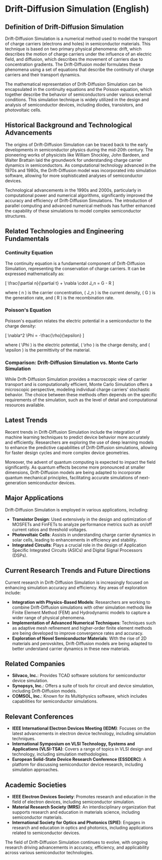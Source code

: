 # Drift-Diffusion Simulation (English)

## Definition of Drift-Diffusion Simulation

Drift-Diffusion Simulation is a numerical method used to model the transport of charge carriers (electrons and holes) in semiconductor materials. This technique is based on two primary physical phenomena: drift, which describes the motion of charge carriers under the influence of an electric field, and diffusion, which describes the movement of carriers due to concentration gradients. The Drift-Diffusion model formulates these phenomena using a set of equations that describe the continuity of charge carriers and their transport dynamics.

The mathematical representation of Drift-Diffusion Simulation can be encapsulated in the continuity equations and the Poisson equation, which together describe the behavior of semiconductors under various external conditions. This simulation technique is widely utilized in the design and analysis of semiconductor devices, including diodes, transistors, and photovoltaic cells.

## Historical Background and Technological Advancements

The origins of Drift-Diffusion Simulation can be traced back to the early developments in semiconductor physics during the mid-20th century. The pioneering works of physicists like William Shockley, John Bardeen, and Walter Brattain laid the groundwork for understanding charge carrier dynamics in semiconductors. As computational technology advanced in the 1970s and 1980s, the Drift-Diffusion model was incorporated into simulation software, allowing for more sophisticated analyses of semiconductor devices.

Technological advancements in the 1990s and 2000s, particularly in computational power and numerical algorithms, significantly improved the accuracy and efficiency of Drift-Diffusion Simulations. The introduction of parallel computing and advanced numerical methods has further enhanced the capability of these simulations to model complex semiconductor structures.

## Related Technologies and Engineering Fundamentals

### Continuity Equation

The continuity equation is a fundamental component of Drift-Diffusion Simulation, representing the conservation of charge carriers. It can be expressed mathematically as:

\[
\frac{\partial n}{\partial t} + \nabla \cdot J_n = G - R
\]

where \( n \) is the carrier concentration, \( J_n \) is the current density, \( G \) is the generation rate, and \( R \) is the recombination rate.

### Poisson's Equation

Poisson's equation relates the electric potential in a semiconductor to the charge density:

\[
\nabla^2 \Phi = -\frac{\rho}{\epsilon}
\]

where \( \Phi \) is the electric potential, \( \rho \) is the charge density, and \( \epsilon \) is the permittivity of the material.

### Comparison: Drift-Diffusion Simulation vs. Monte Carlo Simulation

While Drift-Diffusion Simulation provides a macroscopic view of carrier transport and is computationally efficient, Monte Carlo Simulation offers a microscopic perspective, modeling individual charge carriers' stochastic behavior. The choice between these methods often depends on the specific requirements of the simulation, such as the level of detail and computational resources available.

## Latest Trends

Recent trends in Drift-Diffusion Simulation include the integration of machine learning techniques to predict device behavior more accurately and efficiently. Researchers are exploring the use of deep learning models to enhance the predictive capabilities of Drift-Diffusion simulations, allowing for faster design cycles and more complex device geometries.

Moreover, the advent of quantum computing is expected to impact the field significantly. As quantum effects become more pronounced at smaller dimensions, Drift-Diffusion models are being adapted to incorporate quantum mechanical principles, facilitating accurate simulations of next-generation semiconductor devices.

## Major Applications

Drift-Diffusion Simulation is employed in various applications, including:

- **Transistor Design**: Used extensively in the design and optimization of MOSFETs and FinFETs to analyze performance metrics such as on/off current ratios and threshold voltages.
- **Photovoltaic Cells**: Assists in understanding charge carrier dynamics in solar cells, leading to enhancements in efficiency and stability.
- **Integrated Circuits**: Plays a crucial role in the design of Application Specific Integrated Circuits (ASICs) and Digital Signal Processors (DSPs).

## Current Research Trends and Future Directions

Current research in Drift-Diffusion Simulation is increasingly focused on enhancing simulation accuracy and efficiency. Key areas of exploration include:

- **Integration with Physics-Based Models**: Researchers are working to combine Drift-Diffusion simulations with other simulation methods like Finite Element Method (FEM) and Hydrodynamic models to capture a wider range of physical phenomena.
- **Implementation of Advanced Numerical Techniques**: Techniques such as adaptive mesh refinement and higher-order finite element methods are being developed to improve convergence rates and accuracy.
- **Exploration of Novel Semiconductor Materials**: With the rise of 2D materials and perovskites, Drift-Diffusion models are being adapted to better understand carrier dynamics in these new materials.

## Related Companies

- **Silvaco, Inc.**: Provides TCAD software solutions for semiconductor device simulation.
- **Synopsys, Inc.**: Offers a suite of tools for circuit and device simulation, including Drift-Diffusion models.
- **COMSOL, Inc.**: Known for its Multiphysics software, which includes capabilities for semiconductor simulations.

## Relevant Conferences

- **IEEE International Electron Devices Meeting (IEDM)**: Focuses on the latest advancements in electron device technology, including simulation techniques.
- **International Symposium on VLSI Technology, Systems and Applications (VLSI-TSA)**: Covers a range of topics in VLSI design and technology, including simulation methodologies.
- **European Solid-State Device Research Conference (ESSDERC)**: A platform for discussing semiconductor device research, including simulation approaches.

## Academic Societies

- **IEEE Electron Devices Society**: Promotes research and education in the field of electron devices, including semiconductor simulation.
- **Material Research Society (MRS)**: An interdisciplinary organization that supports research and education in materials science, including semiconductor materials.
- **International Society for Optics and Photonics (SPIE)**: Engages in research and education in optics and photonics, including applications related to semiconductor devices.

The field of Drift-Diffusion Simulation continues to evolve, with ongoing research driving advancements in accuracy, efficiency, and applicability across various semiconductor technologies.